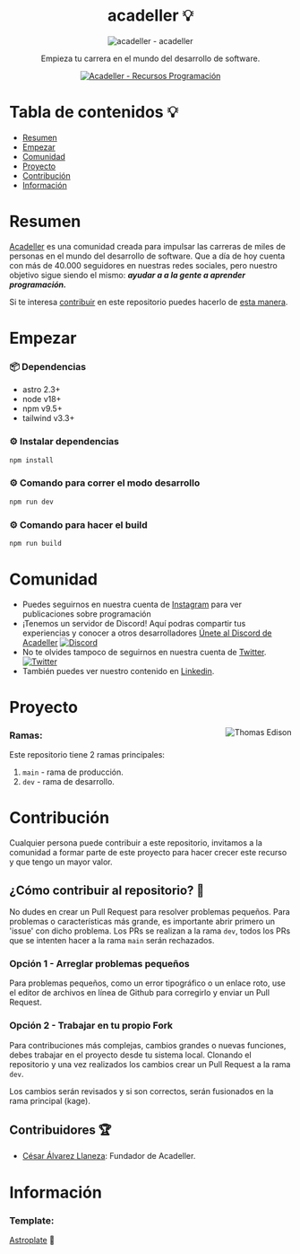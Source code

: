 <div align="center">

# acadeller 💡

![acadeller - acadeller](https://i.imgur.com/MHrqFrY.png)

<p align="center">
  Empieza tu carrera en el mundo del desarrollo de software.
</p>
<p align="center">
  <a href="https://github.com/acadeller/core">
	<img alt="Acadeller - Recursos Programación" src="https://img.shields.io/badge/Acadeller-acadeller-yellow.svg">
	  <br>
 </a>
</p>

</div>

# Tabla de contenidos 💡

- [Resumen](#resumen)
- [Empezar](#empezar)
- [Comunidad](#comunidad)
- [Proyecto](#proyecto)
- [Contribución](#contribución)
- [Información](#información)

# Resumen

[Acadeller](https://github.com/Acadeller) es una comunidad creada para impulsar las carreras de miles de personas en el mundo del desarrollo de software. Que a día de hoy cuenta con más de 40.000 seguidores en nuestras redes sociales, pero nuestro objetivo sigue siendo el mismo: ***ayudar a a la gente a aprender programación.***

Si te interesa [contribuir](#contribución) en este repositorio puedes hacerlo de [esta manera](#contribución).

# Empezar

### 📦 Dependencias

- astro 2.3+
- node v18+
- npm v9.5+
- tailwind v3.3+

### ⚙️ Instalar dependencias

```bash
npm install
```

### ⚙️ Comando para correr el modo desarrollo

```bash
npm run dev
```

### ⚙️ Comando para hacer el build

```bash
npm run build
```

# Comunidad

- Puedes seguirnos en nuestra cuenta de [Instagram](https://www.instagram.com/acadeller/) para ver publicaciones sobre programación
- ¡Tenemos un servidor de Discord! Aquí podras compartir tus experiencias y conocer a otros desarrolladores [Únete al Discord de Acadeller](https://discord.com/invite/9vvcTTC) <a href="https://discord.com/invite/9vvcTTC">
    		<img src="https://img.shields.io/discord/715323337240477707.svg?label=&logo=discord&logoColor=ffffff&color=7389D8&labelColor=6A7EC2" alt="Discord">
  	</a>
- No te olvides tampoco de seguirnos en nuestra cuenta de [Twitter](https://twitter.com/acadeller). <a href="https://twitter.com/acadeller">
    		<img src="https://img.shields.io/twitter/follow/acadeller?label=Follow&style=social" alt="Twitter">
  	</a>
- También puedes ver nuestro contenido en [Linkedin](https://www.linkedin.com/company/68485158).

# Proyecto

<img src="https://media.giphy.com/media/3o6Ztm25ikO467NGOk/giphy.gif" align="right" alt="Thomas Edison">

### Ramas:

Este repositorio tiene 2 ramas principales:
1. `main` - rama de producción.
2. `dev` - rama de desarrollo.

# Contribución

Cualquier persona puede contribuir a este repositorio, invitamos a la comunidad a formar parte de este proyecto para hacer crecer este recurso y que tengo un mayor valor.

## ¿Cómo contribuir al repositorio? 🤝

No dudes en crear un Pull Request para resolver problemas pequeños. Para problemas o características más grande, es importante abrir primero un 'issue' con dicho problema. Los PRs se realizan a la rama `dev`, todos los PRs que se intenten hacer a la rama `main` serán rechazados.

### Opción 1 - Arreglar problemas pequeños

Para problemas pequeños, como un error tipográfico o un enlace roto, use el editor de archivos en línea de Github para corregirlo y enviar un Pull Request.

### Opción 2 - Trabajar en tu propio Fork

Para contribuciones más complejas, cambios grandes o nuevas funciones, debes trabajar en el proyecto desde tu sistema local. Clonando el repositorio y una vez realizados los cambios crear un Pull Request a la rama `dev`.

Los cambios serán revisados y si son correctos, serán fusionados en la rama principal (kage).

## Contribuidores 🏆

* [César Álvarez Llaneza](https://github.com/cesaralvrz): Fundador de Acadeller.

# Información

### Template:

[Astroplate](https://github.com/zeon-studio/astroplate) 🚀
